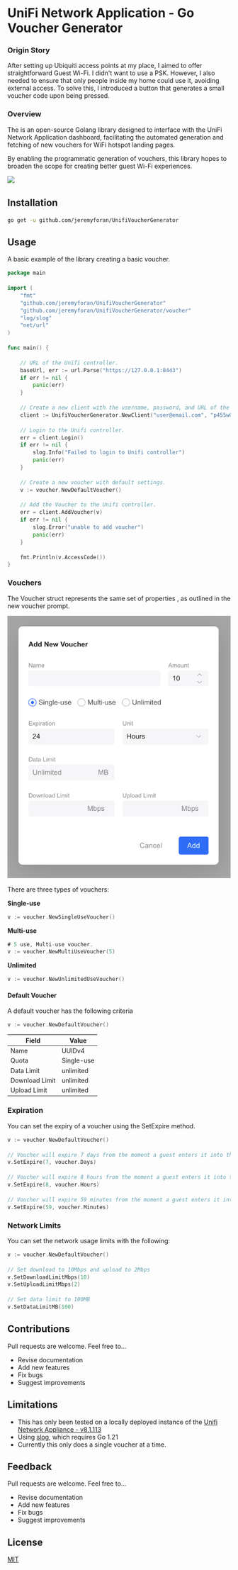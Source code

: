 
# UniFi Network Application - Go Voucher Generator

### Origin Story 
After setting up Ubiquiti access points at my place, I aimed to offer straightforward Guest Wi-Fi. I didn't want to use a PSK. However, I also needed to ensure that only people inside my home could use it, avoiding external access. To solve this, I introduced a button that generates a small voucher code upon being pressed.

### Overview

The is an open-source Golang library designed to interface with the UniFi Network Application dashboard, facilitating the automated generation and fetching of new vouchers for WiFi hotspot landing pages.

By enabling the programmatic generation of vouchers, this library hopes to broaden the scope for creating better guest Wi-Fi experiences.

![](demo.gif)

## Installation

```bash
go get -u github.com/jeremyforan/UnifiVoucherGenerator
```

## Usage

A basic example of the library creating a basic voucher.

```go
package main

import (
	"fmt"
	"github.com/jeremyforan/UnifiVoucherGenerator"
	"github.com/jeremyforan/UnifiVoucherGenerator/voucher"
	"log/slog"
	"net/url"
)

func main() {

	// URL of the Unifi controller.
	baseUrl, err := url.Parse("https://127.0.0.1:8443")
	if err != nil {
		panic(err)
	}

	// Create a new client with the username, password, and URL of the Unifi controller.
	client := UnifiVoucherGenerator.NewClient("user@email.com", "p455w0rd", baseUrl)

	// Login to the Unifi controller.
	err = client.Login()
	if err != nil {
		slog.Info("Failed to login to Unifi controller")
		panic(err)
	}

	// Create a new voucher with default settings.
	v := voucher.NewDefaultVoucher()

	// Add the Voucher to the Unifi controller.
	err = client.AddVoucher(v)
	if err != nil {
		slog.Error("unable to add voucher")
		panic(err)
	}

	fmt.Println(v.AccessCode())
}
```

### Vouchers

The Voucher struct represents the same set of properties , as outlined in the new voucher prompt.

![](voucher_prompt.png)

There are three types of vouchers:

**Single-use**

```go
v := voucher.NewSingleUseVoucher()
```

**Multi-use**

```go
# 5 use, Multi-use voucher.
v := voucher.NewMultiUseVoucher(5)
```

**Unlimited**

```go
v := voucher.NewUnlimitedUseVoucher()
```

#### Default Voucher

A default voucher has the following criteria

```go
v := voucher.NewDefaultVoucher()
```

| Field        | Value      |
| ------------ | ---------- |
| Name         | UUIDv4     |
| Quota        | Single-use |
| Data Limit 	  | unlimited   |
| Download Limit | unlimited   |
| Upload Limit 	| unlimited   |

### Expiration

You can set the expiry of a voucher using the SetExpire method.

```go
v := voucher.NewDefaultVoucher()

// Voucher will expire 7 days from the moment a guest enters it into the landing page.
v.SetExpire(7, voucher.Days)

// Voucher will expire 8 hours from the moment a guest enters it into the landing page.
v.SetExpire(8, voucher.Hours)

// Voucher will expire 59 minutes from the moment a guest enters it into the landing page.
v.SetExpire(59, voucher.Minutes)
```

### Network Limits

You can set the network usage limits with the following:

```go
v := voucher.NewDefaultVoucher()

// Set download to 10Mbps and upload to 2Mbps
v.SetDownloadLimitMbps(10)
v.SetUploadLimitMbps(2)

// Set data limit to 100MB
v.SetDataLimitMB(100)
```

## Contributions

Pull requests are welcome. Feel free to...

- Revise documentation
- Add new features
- Fix bugs
- Suggest improvements


## Limitations

- This has only been tested on a locally deployed instance of the [Unifi Network Appliance - v8.1.113](https://community.ui.com/releases/UniFi-Network-Application-8-1-113/af46fd38-8afe-4cef-8de1-89636b02b52c) 
- Using [slog](https://go.dev/blog/slog), which requires Go 1.21
- Currently this only does a single voucher at a time.

## Feedback

Pull requests are welcome. Feel free to...

- Revise documentation
- Add new features
- Fix bugs
- Suggest improvements

## License

[MIT](https://choosealicense.com/licenses/mit/)

